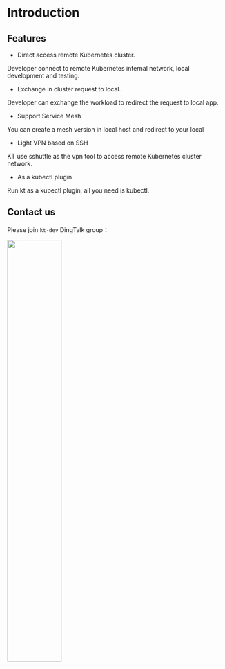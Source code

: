 # Introduction

## Features

* Direct access remote Kubernetes cluster.

Developer connect to remote Kubernetes internal network, local development and testing.

* Exchange in cluster request to local.

Developer can exchange the workload to redirect the request to local app.

* Support Service Mesh

You can create a mesh version in local host and redirect to your local

* Light VPN based on SSH

KT use sshuttle as the vpn tool to access remote Kubernetes cluster network.

* As a kubectl plugin

Run kt as a kubectl plugin, all you need is kubectl.

## Contact us

Please join `kt-dev` DingTalk group：

<img src="https://img.alicdn.com/imgextra/i4/O1CN01sTW3D61NzAFgUCNqz_!!6000000001640-0-tps-573-657.jpg" width="50%"></img>
